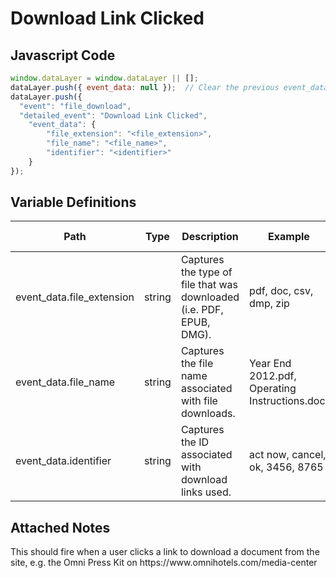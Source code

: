 # Download Link Clicked

### 

## Javascript Code
```js
window.dataLayer = window.dataLayer || [];
dataLayer.push({ event_data: null });  // Clear the previous event_data object.
dataLayer.push({
  "event": "file_download",
  "detailed_event": "Download Link Clicked",
    "event_data": {
        "file_extension": "<file_extension>",
        "file_name": "<file_name>",
        "identifier": "<identifier>"
    }
});
```

## Variable Definitions

|Path|Type|Description|Example|Pattern|Min Length|Max Length|Minimum|Maximum|Multiple Of|
| --- | --- | --- | --- | --- | --- | --- | --- | --- | --- |
|event_data.file_extension|string|Captures the type of file that was downloaded \(i.e. PDF, EPUB, DMG\).|pdf, doc, csv, dmp, zip|||||||
|event_data.file_name|string|Captures the file name associated with file downloads.|Year End 2012.pdf, Operating Instructions.doc`|||||||
|event_data.identifier|string|Captures the ID associated with download links used.|act now, cancel, ok, 3456, 8765|||||||

## Attached Notes

<p>This should fire when a user clicks a link to download a document from the site, e.g. the Omni Press Kit on https://www.omnihotels.com/media-center</p>
